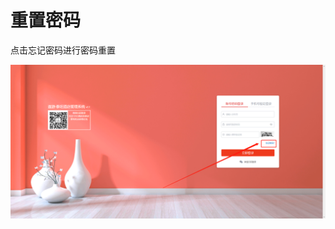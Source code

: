 # 重置密码

点击忘记密码进行密码重置

![&#x70B9;&#x51FB;&#x5FD8;&#x8BB0;&#x5BC6;&#x7801;](../../.gitbook/assets/image%20%28297%29.png)




